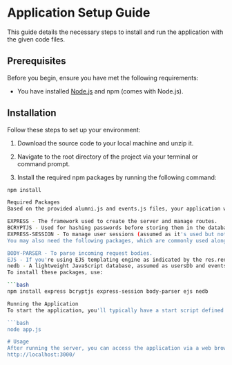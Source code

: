 # Application Setup Guide

This guide details the necessary steps to install and run the application with the given code files.

## Prerequisites

Before you begin, ensure you have met the following requirements:

- You have installed [Node.js](https://nodejs.org/en/download/) and npm (comes with Node.js).

## Installation

Follow these steps to set up your environment:

1. Download the source code to your local machine and unzip it.

2. Navigate to the root directory of the project via your terminal or command prompt.

3. Install the required npm packages by running the following command:

```bash
npm install

Required Packages
Based on the provided alumni.js and events.js files, your application will require the following npm packages:

EXPRESS - The framework used to create the server and manage routes.
BCRYPTJS - Used for hashing passwords before storing them in the database.
EXPRESS-SESSION - To manage user sessions (assumed as it's used but not shown in the provided code).
You may also need the following packages, which are commonly used alongside the ones provided:

BODY-PARSER - To parse incoming request bodies.
EJS - If you're using EJS templating engine as indicated by the res.render function.
nedb - A lightweight JavaScript database, assumed as usersDb and eventsDb are database instances.
To install these packages, use:

```bash
npm install express bcryptjs express-session body-parser ejs nedb

Running the Application
To start the application, you'll typically have a start script defined in your package.json. If not, you can run the application using node directly:

```bash
node app.js

# Usage
After running the server, you can access the application via a web browser:
http://localhost:3000/


